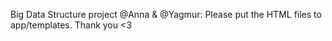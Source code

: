 Big Data Structure project
@Anna & @Yagmur: Please put the HTML files to app/templates. Thank you <3
